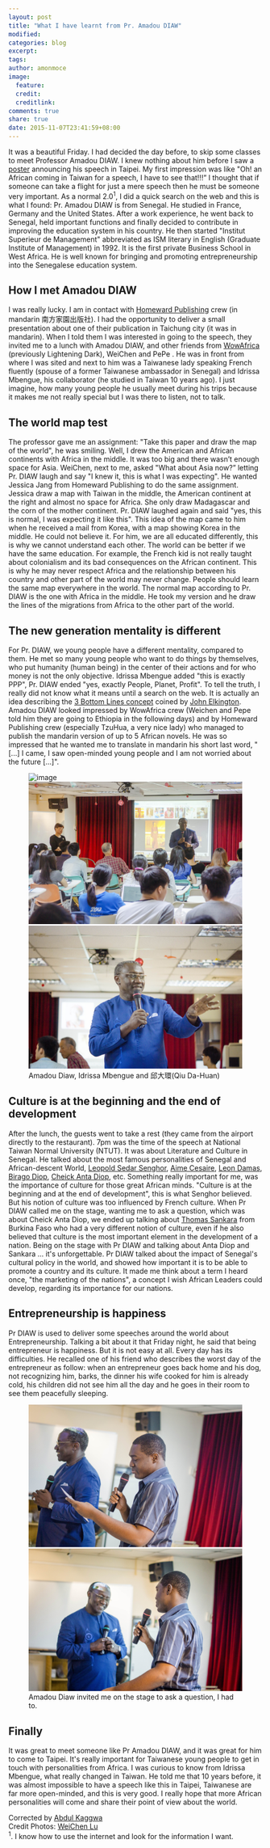 ```yaml
---
layout: post
title: "What I have learnt from Pr. Amadou DIAW"
modified:
categories: blog
excerpt:
tags:
author: amonmoce
image:
  feature:
  credit:
  creditlink:
comments: true
share: true
date: 2015-11-07T23:41:59+08:00
---
```


It was a beautiful Friday. I had decided the day before, to skip some classes to meet Professor Amadou DIAW. I knew nothing about him before I saw a [poster](https://www.facebook.com/HomewardPublishing/photos/a.197403758074.129427.176074983074/10153383112318075/?type=3&theater) announcing his speech in Taipei. My first impression was like "Oh! an African coming in Taiwan for a speech, I have to see that!!!” I thought that if someone can take a flight for just a mere speech then he must be someone very important. As a normal 2.0<sup>1</sup>, I did a quick search on the web and this is what I found: Pr. Amadou DIAW is from Senegal. He studied in France, Germany and the United States. After a work experience, he went back to Senegal, held important functions and finally decided to contribute in improving the education system in his country. He then started "Institut Superieur de Management" abbreviated as ISM literary in English (Graduate Institute of Management) in 1992. It is the first private Business School in West Africa. He is well known for bringing and promoting entrepreneurship into the Senegalese education system.

## How I met Amadou DIAW

I was really lucky. I am in contact with [Homeward Publishing](https://www.facebook.com/HomewardPublishing/) crew (in mandarin 南方家園出版社). I had the opportunity to deliver a small presentation about one of their publication in Taichung city (it was in mandarin). When I told them I was interested in going to the speech, they invited me to a lunch with Amadou DIAW, and other friends from [WowAfrica](https://www.facebook.com/wowafrica.tw/) (previously Lightening Dark), WeiChen and PePe .
He was in front from where I was sited and next to him was a Taiwanese lady speaking French fluently (spouse of a former Taiwanese ambassador in Senegal) and Idrissa Mbengue, his collaborator (he studied in Taiwan 10 years ago). I just imagine, how many young people he usually meet during his trips because it makes me not really special but I was there to listen, not to talk.

## The world map test
The professor gave me an assignment: "Take this paper and draw the map of the world", he was smiling. Well, I drew the American and African continents with Africa in the middle. It was too big and there wasn’t enough space for Asia. WeiChen, next to me, asked "What about Asia now?” letting Pr. DIAW laugh and say "I knew it, this is what I was expecting". He wanted Jessica Jang from Homeward Publishing to do the same assignment. Jessica draw a map with Taiwan in the middle, the American continent at the right and almost no space for Africa. She only draw Madagascar and the corn of the mother continent. Pr. DIAW laughed again and said "yes, this is normal, I was expecting it like this". This idea of the map came to him when he received a mail from Korea, with a map showing Korea in the middle. He could not believe it. For him, we are all educated differently, this is why we cannot understand each other. The world can be better if we have the same education. For example, the French kid is not really taught about colonialism and its bad consequences on the African continent. This is why he may never respect Africa and the relationship between his country and other part of the world may never change. People should learn the same map everywhere in the world. The normal map according to Pr. DIAW is the one with Africa in the middle. He took my version and he draw the lines of the migrations from Africa to the other part of the world.

## The new generation mentality is different
For Pr. DIAW, we young people have a different mentality, compared to them. He met so many young people who want to do things by themselves, who put humanity (human being) in the center of their actions and for who money is not the only objective. Idrissa Mbengue added "this is exactly PPP", Pr. DIAW ended "yes, exactly People, Planet, Profit". To tell the truth, I really did not know what it means until a search on the web. It is actually an idea describing the [3 Bottom Lines concept](https://en.wikipedia.org/wiki/Triple_bottom_line) coined by [John Elkington](https://en.wikipedia.org/wiki/John_Elkington_%28business_author%29).
Amadou DIAW looked impressed by WowAfrica crew (Weichen and Pepe told him they are going to Ethiopia in the following days) and by Homeward Publishing crew (especially TzuHua, a very nice lady) who managed to publish the mandarin version of up to 5 African novels.
He was so impressed that he wanted me to translate in mandarin his short last word, "[...] I came, I saw open-minded young people and I am not worried about the future [...]".
<figure class="third">
	<img src="/images/diaw-mbengue.jpg" alt="image">
	<img src="/images/diaw-speech.jpg" alt="image">
  <img src="/images/diaw.jpg" alt="image">
	<figcaption>Amadou Diaw, Idrissa Mbengue and 邱大環(Qiu Da-Huan) </figcaption>
</figure>

## Culture is at the beginning and the end of development
After the lunch, the guests went to take a rest (they came from the airport directly to the restaurant). 7pm was the time of the speech at National Taiwan Normal University (NTUT). It was about Literature and Culture in Senegal. He talked about the most famous personalities of Senegal and African-descent World, [Leopold Sedar Senghor](https://en.wikipedia.org/wiki/L%C3%A9opold_S%C3%A9dar_Senghor), [Aime Cesaire](https://en.wikipedia.org/wiki/Aim%C3%A9_C%C3%A9saire), [Leon Damas](https://en.wikipedia.org/wiki/L%C3%A9on_Damas), [Birago Diop](https://en.wikipedia.org/wiki/Birago_Diop), [Cheick Anta Diop](https://en.wikipedia.org/wiki/Cheikh_Anta_Diop), etc. Something really important for me, was the importance of culture for those great African minds. "Culture is at the beginning and at the end of development", this is what Senghor believed. But his notion of culture was too influenced by French culture. When Pr DIAW called me on the stage, wanting me to ask a question, which was about Cheick Anta Diop, we ended up talking about [Thomas Sankara](https://en.wikipedia.org/wiki/Thomas_Sankara) from Burkina Faso who had a very different notion of culture, even if he also believed that culture is the most important element in the development of a nation. Being on the stage with Pr DIAW and talking about Anta Diop and Sankara ... it's unforgettable.
Pr DIAW talked about the impact of Senegal's cultural policy in the world, and showed how important it is to be able to promote a country and its culture. It made me think about a term I heard once, "the marketing of the nations", a concept I wish African Leaders could develop, regarding its importance for our nations.

## Entrepreneurship is happiness
Pr DIAW is used to deliver some speeches around the world about Entrepreneurship. Talking a bit about it that Friday night, he said that being entrepreneur is  happiness. But it is not easy at all. Every day has its difficulties. He recalled one of his friend who describes the worst day of the entrepreneur as follow: when an entrepreneur goes back home and his dog, not recognizing him, barks, the dinner his wife cooked for him is already cold, his children did not see him all the day and he goes in their room to see them peacefully sleeping.

<figure class="half">
	<img src="/images/me-diaw.jpg" alt="image">
	<img src="/images/me-diaw2.jpg" alt="image">
	<figcaption>Amadou Diaw invited me on the stage to ask a question, I had to. </figcaption>
</figure>

## Finally
It was great to meet someone like Pr Amadou DIAW, and it was great for him to come to Taipei. It's really important for Taiwanese young people to get in touch with personalities from Africa. I was curious to know from Idrissa Mbengue, what really changed in Taiwan. He told me that 10 years before, it was almost impossible to have a speech like this in Taipei, Taiwanese are far more open-minded, and this is very good. I really hope that more African personalities will come and share their point of view about the world.


Corrected by [Abdul Kaggwa](https://www.facebook.com/kaggwa.abdul)<br>
Credit Photos: [WeiChen Lu](https://www.facebook.com/daniel.luwei)<br>
<sup>1</sup>. I know how to use the internet and look for the information I want.
